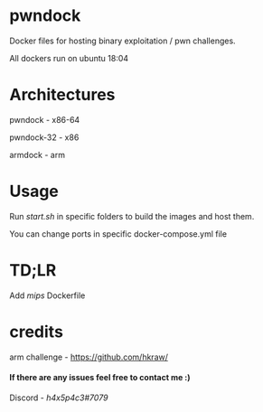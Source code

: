 # pwndock
Docker files for hosting binary exploitation / pwn challenges.

All dockers run on ubuntu 18:04

# Architectures

pwndock - x86-64

pwndock-32 - x86

armdock - arm

# Usage 

Run *start.sh* in specific folders to build the images and host them.

You can change ports in specific docker-compose.yml file 

# TD;LR

Add *mips* Dockerfile

# credits 

arm challenge - https://github.com/hkraw/

#### If there are any issues feel free to contact me :)

Discord - *h4x5p4c3#7079*